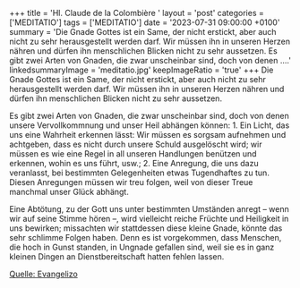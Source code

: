 +++
title = 'Hl. Claude de la Colombière  '
layout = 'post'
categories = ['MEDITATIO']
tags = ['MEDITATIO']
date = '2023-07-31 09:00:00 +0100'
summary = 'Die Gnade Gottes ist ein Same, der nicht erstickt, aber auch nicht zu sehr herausgestellt werden darf. Wir müssen ihn in unseren Herzen nähren und dürfen ihn menschlichen Blicken nicht zu sehr aussetzen.  Es gibt zwei Arten von Gnaden, die zwar unscheinbar sind, doch von denen ....'
linkedsummaryImage = 'meditatio.jpg'
keepImageRatio = 'true'
+++
Die Gnade Gottes ist ein Same, der nicht erstickt, aber auch nicht zu sehr herausgestellt werden darf. Wir müssen ihn in unseren Herzen nähren und dürfen ihn menschlichen Blicken nicht zu sehr aussetzen.

Es gibt zwei Arten von Gnaden, die zwar unscheinbar sind, doch von denen unsere Vervollkommnung und unser Heil abhängen können: 1.<!--more--> Ein Licht, das uns eine Wahrheit erkennen lässt: Wir müssen es sorgsam aufnehmen und achtgeben, dass es nicht durch unsere Schuld ausgelöscht wird; wir müssen es wie eine Regel in all unseren Handlungen benützen und erkennen, wohin es uns führt, usw.; 2. Eine Anregung, die uns dazu veranlasst, bei bestimmten Gelegenheiten etwas Tugendhaftes zu tun. Diesen Anregungen müssen wir treu folgen, weil von dieser Treue manchmal unser Glück abhängt. 

Eine Abtötung, zu der Gott uns unter bestimmten Umständen anregt – wenn wir auf seine Stimme hören –, wird vielleicht reiche Früchte und Heiligkeit in uns bewirken; missachten wir stattdessen diese kleine Gnade, könnte das sehr schlimme Folgen haben. Denn es ist vorgekommen, dass Menschen, die hoch in Gunst standen, in Ungnade gefallen sind, weil sie es in ganz kleinen Dingen an Dienstbereitschaft hatten fehlen lassen.      

[Quelle: Evangelizo](https://evangeliumtagfuertag.org/DE/gospel)
